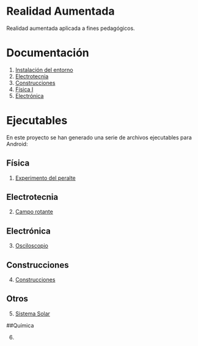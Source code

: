 # Realidad Aumentada

Realidad aumentada aplicada a fines pedagógicos.

# Documentación

1. [Instalación del entorno](Documentation/setup.md)
2. [Electrotecnia](Documentation/Electrotecnia.md)
3. [Construcciones](Documentation/Construcciones.md)
4. [Física I](https://docs.google.com/document/d/19IH52fR-1SUmIY1OA7yQbtuKN5tI-o7mOwXu1eMW3S0)
5. [Electrónica](https://docs.google.com/document/d/1rYxDqHP3MuPUOgUmK7sNyXZYlHq04lZzSh5OtXFirP4)

# Ejecutables

En este proyecto se han generado una serie de archivos ejecutables para Android:

## Física

1. [Experimento del peralte](https://drive.google.com/open?id=1d-iGbsRPW0b6sv92O9brKPHiOuDuVkEl)

## Electrotecnia

2. [Campo rotante](https://drive.google.com/open?id=1dGUCE05O9G__8p8Bk6RyFZktAWUWNH2o)

## Electrónica

3. [Osciloscopio](https://drive.google.com/drive/folders/12BnamQ0ytzAD99On9WpWUKSpmGyNCXTb)

## Construcciones

4. [Construcciones](https://drive.google.com/open?id=1mvAOrM9Am0wqkMKRWvhyljbOGPQZsbq6)

## Otros

5. [Sistema Solar](https://drive.google.com/open?id=1h1vP5mgV0w1NS3RFzfMVCeX_cBbL9gTh)

##Química

6. 

